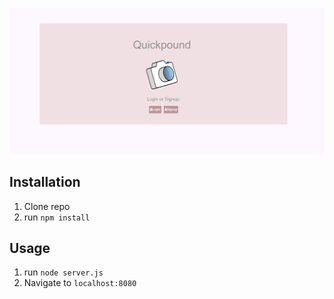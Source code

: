 
![quickpound](qpfront.png)

## Installation

1. Clone repo
2. run `npm install`

## Usage

1. run `node server.js`
2. Navigate to `localhost:8080`

